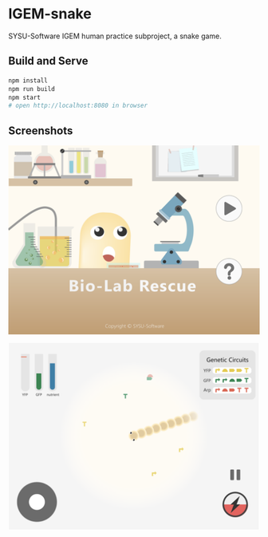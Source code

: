 # IGEM-snake

SYSU-Software IGEM human practice subproject, a snake game.

## Build and Serve

```sh
npm install
npm run build
npm start
# open http://localhost:8080 in browser
```

## Screenshots

![start](./images/screenshots/start.png)

![game](./images/screenshots/game.png)
